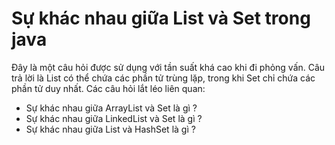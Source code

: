 # Sự khác nhau giữa List và Set trong java
Đây là một câu hỏi được sử dụng với tần suất khá cao khi đi phỏng vấn.
Câu trả lời là List có thể chứa các phần tử trùng lặp, trong khi Set chỉ chứa các phần tử duy nhất.
Các câu hỏi lắt léo liên quan:
- Sự khác nhau giữa ArrayList và Set là gì ?
- Sự khác nhau giữa LinkedList và Set là gì ?
- Sự khác nhau giữa List và HashSet là gì ?